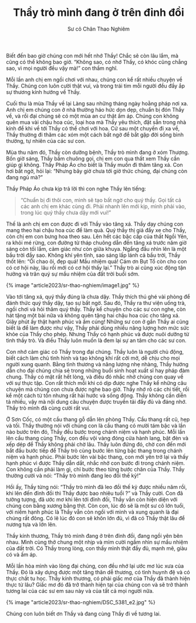 ﻿---
title: Thầy trò mình đang ở trên đỉnh đồi
author: Sư cô Chân Thao Nghiêm
---

Biết đến bao giờ chúng con mới hết nhớ Thầy! Chắc sẽ còn lâu lắm, mà cũng có thể không bao giờ. “Không sao, có nhớ Thầy, có khóc cũng chẳng sao, vì mọi người đều vậy mà!” con thầm nghĩ.

Mỗi lần anh chị em ngồi chơi với nhau, chúng con kể rất nhiều chuyện về Thầy. Chúng con luôn cười thật vui, và trong trái tim mỗi người đều đầy ắp sự thương kính hướng về Thầy.

Cuối thu là mùa Thầy về lại Làng sau những tháng ngày hoằng pháp nơi xa. Anh chị em chúng con ở nhà thường háo hức dọn dẹp, chuẩn bị đón Thầy về, và rồi đại chúng sẽ có một mùa an cư thật ấm áp. Chúng con không quên mua vài chậu hoa cúc, loại hoa mà Thầy yêu thích, đặt sẵn trong nhà kính để khi về tới Thầy có thể chơi với hoa. Cứ sau một chuyến đi xa về, Thầy thường đi thăm các xóm một cách bất ngờ để bắt gặp đời sống bình thường, tự nhiên của các sư con.

Mùa thu năm đó, Thầy còn dưỡng bệnh, Thầy trò mình đang ở xóm Thượng. Bốn giờ sáng, Thầy bấm chuông gọi, chị em con qua thất xem Thầy cần giúp gì không. Thầy Pháp Áo cho biết là Thầy muốn đi thăm tăng xá. Con hơi bất ngờ, hỏi lại: “Nhưng bây giờ chưa tới giờ thức chúng, đại chúng còn đang ngủ mà?”

Thầy Pháp Áo chưa kịp trả lời thì con nghe Thầy lên tiếng: 

> “Chuẩn bị đi thôi con, mình sẽ tạo bất ngờ cho quý thầy. Gọi tất cả các anh chị em khác cùng đi. Phải nhanh lên mới kịp, mình phải vào, trong lúc quý thầy chưa dậy mới vui!”

Thế là anh chị em con được đi với Thầy vào tăng xá. Thầy dạy chúng con mang theo hai chậu hoa cúc để làm quà. Quý thầy thị giả đẩy xe cho Thầy, còn chị em con bưng hoa theo sau. Lên hết các bậc cấp của thất Ngồi Yên, ra khỏi mé rừng, con đường từ tháp chuông dẫn đến tăng xá trước năm giờ sáng còn tối lắm, cảm giác như còn giữa khuya. Ngẩng đầu nhìn lên là một bầu trời đầy sao. Không khí yên tĩnh, sao sáng lấp lánh cả bầu trời, Thầy thốt lên: “Ôi chao ôi, đẹp quá! Mầu nhiệm quá! Cám ơn Bụt Tổ còn cho con có cơ hội này, lâu rồi mới có cơ hội thấy lại.” Thầy trò ai cũng xúc động tận hưởng và trân quý sự mầu nhiệm của đất trời buổi sớm.

{% image "article2023/sr-thao-nghiem/image1.jpg" %}

Vào tới tăng xá, quý thầy đúng là chưa dậy. Thầy thích thú ghé vài phòng để đánh thức quý thầy dậy, tạo sự bất ngờ. Sau đó, Thầy ra thư viện uống trà, ngồi chơi và hỏi thăm quý thầy. Thầy kể chuyện cho các sư con nghe, còn hát tặng một bài nữa và không quên tặng hai chậu hoa cúc cho tăng xá. Giây phút ấy thật hạnh phúc và ấm cúng! Những sư con ở gần Thầy ai cũng biết là để làm được như vậy, Thầy phải dùng nhiều năng lượng hơn mức sức khỏe của Thầy cho phép. Nhưng Thầy có hạnh phúc và được nuôi dưỡng từ tình thầy trò. Và điều Thầy luôn muốn là đem lại sự an tâm cho các sư con.

Con nhớ cảm giác có Thầy trong đại chúng. Thầy luôn là người chủ động, biết cách làm chủ tình hình và tạo không khí rất cởi mở, dễ chịu cho mọi người xung quanh. Bằng tình thương và năng lượng nhẹ nhàng, Thầy hướng dẫn cho đại chúng chia sẻ trong những buổi sinh hoạt xuất sĩ hay pháp đàm chung. Thầy có mặt rất hết lòng, và điều đó nhắc nhở chúng con quay về với sự thực tập. Con rất thích mỗi khi có dịp được nghe Thầy kể những câu chuyện mà chúng con chưa được nghe bao giờ. Thầy nhớ rõ các chi tiết, rồi kể một cách từ tốn nhưng rất hài hước và sống động. Thầy không cần diễn tả nhiều, vậy mà nội dung câu chuyện được truyền tải đầy đủ và đáng nhớ. Thầy trò mình đã cùng cười rất vui.

Ở Sơn Cốc, có một cầu thang gỗ dẫn lên phòng Thầy. Cầu thang rất cũ, hẹp và tối. Thầy thường nói với chúng con là cầu thang có mười tám bậc và lần nào bước trên đó, Thầy đều bước trong chánh niệm và hạnh phúc. Mỗi lần lên cầu thang cùng Thầy, con đều vội vàng đóng cửa hành lang, bật đèn và xếp dép để Thầy không phải chờ lâu. Thầy luôn đứng đó, chờ con đến mới bắt đầu bước tiếp để Thầy trò cùng bước lên từng bậc thang trong chánh niệm và hạnh phúc. Phải bước lên vài bậc thang, con mới yên trở lại và thấy hạnh phúc vì được Thầy dẫn dắt, nhắc nhở con bước đi trong chánh niệm. Con không cần phải làm gì, chỉ bước theo từng bước chân của Thầy. Thầy thường cười và nói: “Thầy trò mình đang leo đồi thế kỷ!”

Hồi ấy, Thầy từng nói: “Thầy trò mình đã leo đồi thế kỷ được nhiều năm rồi, khi lên đến đỉnh đồi thì Thầy được bao nhiêu tuổi ?” và Thầy cười. Con đã tưởng tượng, đã ước mơ khi lên tới đỉnh đồi, Thầy vẫn còn hiện diện với chúng con bằng xương bằng thịt. Còn con, lúc đó sẽ là một sư cô lớn tuổi, với niềm hạnh phúc là Thầy vẫn còn ngồi với mình và xung quanh là đại chúng rất đông. Có lẽ lúc đó con sẽ khôn lớn đủ, vì đã có Thầy thật lâu để nương tựa và lớn lên.

Thầy kính thương, Thầy trò mình đang ở trên đỉnh đồi, đang ngồi yên bên nhau. Mình cùng thở chung một nhịp và mỉm cười ngắm nhìn sự mầu nhiệm của đất trời. Có Thầy trong lòng, con thấy mình thật đầy đủ, mạnh mẽ, giàu có và ấm áp.

Mỗi lần hòa mình vào lòng đại chúng, con đều nhớ lại ước mơ lúc xưa của Thầy. Đó là xây dựng được một tăng thân dễ thương, có tình huynh đệ và có thực chất tu học. Thầy kính thương, có phải giấc mơ của Thầy đã thành hiện thực từ lâu? Giấc mơ đó đã trở thành hiện tại của chúng con và sẽ trở thành tương lai của các sư em sau này và của tất cả mọi người nữa.

{% image "article2023/sr-thao-nghiem/DSC_5381_e2.jpg" %}

Chúng con luôn biết ơn Thầy và đang cùng Thầy đi về tương lai.
